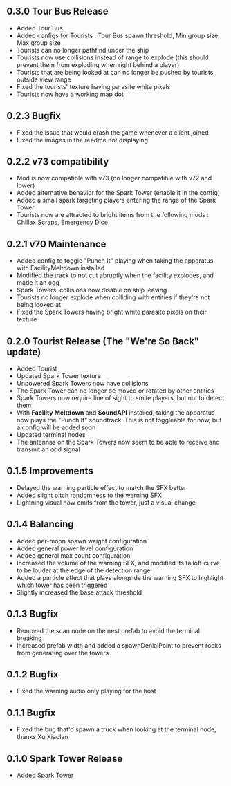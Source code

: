 ## 0.3.0 Tour Bus Release
- Added Tour Bus
- Added configs for Tourists : Tour Bus spawn threshold, Min group size, Max group size
- Tourists can no longer pathfind under the ship
- Tourists now use collisions instead of range to explode (this should prevent them from exploding when right behind a player)
- Tourists that are being looked at can no longer be pushed by tourists outside view range
- Fixed the tourists' texture having parasite white pixels
- Tourists now have a working map dot

## 0.2.3 Bugfix
- Fixed the issue that would crash the game whenever a client joined
- Fixed the images in the readme not displaying

## 0.2.2 v73 compatibility
- Mod is now compatible with v73 (no longer compatible with v72 and lower) 
- Added alternative behavior for the Spark Tower (enable it in the config)
- Added a small spark targeting players entering the range of the Spark Tower
- Tourists now are attracted to bright items from the following mods : Chillax Scraps, Emergency Dice

## 0.2.1 v70 Maintenance
- Added config to toggle "Punch It" playing when taking the apparatus with FacilityMeltdown installed
- Modified the track to not cut abruptly when the facility explodes, and made it an ogg
- Spark Towers' collisions now disable on ship leaving
- Tourists no longer explode when colliding with entities if they're not being looked at
- Fixed the Spark Towers having bright white parasite pixels on their texture

## 0.2.0 Tourist Release (The "We're So Back" update)
- Added Tourist
- Updated Spark Tower texture
- Unpowered Spark Towers now have collisions
- The Spark Tower can no longer be moved or rotated by other entities
- Spark Towers now require line of sight to smite players, but not to detect them
- With **Facility Meltdown** and **SoundAPI** installed, taking the apparatus now plays the "Punch It" soundtrack. This is not toggleable for now, but a config will be added soon
- Updated terminal nodes
- The antennas on the Spark Towers now seem to be able to receive and transmit an odd signal

## 0.1.5 Improvements
- Delayed the warning particle effect to match the SFX better
- Added slight pitch randomness to the warning SFX
- Lightning visual now emits from the tower, just a visual change

## 0.1.4 Balancing
- Added per-moon spawn weight configuration
- Added general power level configuration
- Added general max count configuration
- Increased the volume of the warning SFX, and modified its falloff curve to be louder at the edge of the detection range
- Added a particle effect that plays alongside the warning SFX to highlight which tower has been triggered
- Slightly increased the base attack threshold

## 0.1.3 Bugfix
- Removed the scan node on the nest prefab to avoid the terminal breaking
- Increased prefab width and added a spawnDenialPoint to prevent rocks from generating over the towers

## 0.1.2 Bugfix
- Fixed the warning audio only playing for the host

## 0.1.1 Bugfix
- Fixed the bug that'd spawn a truck when looking at the terminal node, thanks Xu Xiaolan

## 0.1.0 Spark Tower Release
- Added Spark Tower